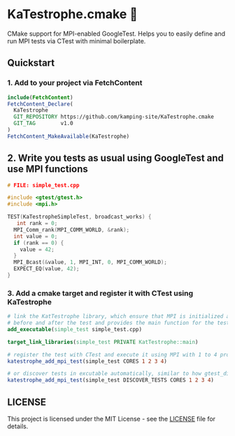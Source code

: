 # KaTestrophe.cmake 🌋

CMake support for MPI-enabled GoogleTest. Helps you to easily define and run MPI tests via CTest with minimal boilerplate.

## Quickstart
### 1. Add to your project via FetchContent
```cmake
include(FetchContent)
FetchContent_Declare(
  KaTestrophe
  GIT_REPOSITORY https://github.com/kamping-site/KaTestrophe.cmake
  GIT_TAG        v1.0
)
FetchContent_MakeAvailable(KaTestrophe)
```
## 2. Write you tests as usual using GoogleTest and use MPI functions
```cpp
# FILE: simple_test.cpp

#include <gtest/gtest.h>
#include <mpi.h>

TEST(KaTestropheSimpleTest, broadcast_works) {
   int rank = 0;
  MPI_Comm_rank(MPI_COMM_WORLD, &rank);
  int value = 0;
  if (rank == 0) {
    value = 42;
  }
  MPI_Bcast(&value, 1, MPI_INT, 0, MPI_COMM_WORLD);
  EXPECT_EQ(value, 42);
}
```

### 3. Add a cmake target and register it with CTest using KaTestrophe
```cmake
# link the KatTestrophe library, which ensure that MPI is initialized and finalized correctly
# before and after the test and provides the main function for the test
add_executable(simple_test simple_test.cpp)

target_link_libraries(simple_test PRIVATE KatTestrophe::main)

# register the test with CTest and execute it using MPI with 1 to 4 processes
katestrophe_add_mpi_test(simple_test CORES 1 2 3 4)

# or discover tests in excutable automatically, similar to how gtest_discover_tests works
katestrophe_add_mpi_test(simple_test DISCOVER_TESTS CORES 1 2 3 4)
```

## LICENSE
This project is licensed under the MIT License - see the [LICENSE](LICENSE) file for details.


